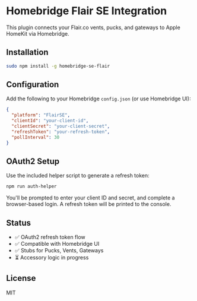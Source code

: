 # Homebridge Flair SE Integration

This plugin connects your Flair.co vents, pucks, and gateways to Apple HomeKit via Homebridge.

## Installation
```bash
sudo npm install -g homebridge-se-flair
```

## Configuration
Add the following to your Homebridge `config.json` (or use Homebridge UI):

```json
{
  "platform": "FlairSE",
  "clientId": "your-client-id",
  "clientSecret": "your-client-secret",
  "refreshToken": "your-refresh-token",
  "pollInterval": 30
}
```

## OAuth2 Setup
Use the included helper script to generate a refresh token:
```bash
npm run auth-helper
```

You'll be prompted to enter your client ID and secret, and complete a browser-based login. A refresh token will be printed to the console.

## Status
- ✅ OAuth2 refresh token flow
- ✅ Compatible with Homebridge UI
- ✅ Stubs for Pucks, Vents, Gateways
- ⏳ Accessory logic in progress

## License
MIT
